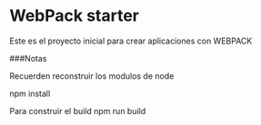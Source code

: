 # WebPack starter

Este es el proyecto inicial para crear aplicaciones con WEBPACK

###Notas

Recuerden reconstruir los modulos de node

npm install


Para construir el build
npm run build
